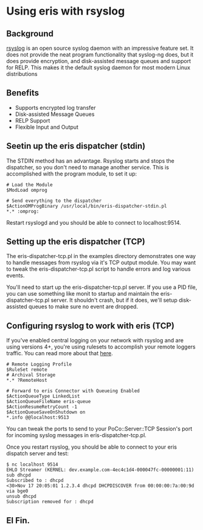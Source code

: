 # Using eris with rsyslog

## Background

[rsyslog](http://www.rsyslog.com) is an open source syslog daemon with an
impressive feature set.  It does not provide the neat program functionality
that syslog-ng does, but it does provide encryption, and disk-assisted
message queues and support for RELP.  This makes it the default syslog
daemon for most modern Linux distributions

## Benefits

 * Supports encrypted log transfer
 * Disk-assisted Message Queues
 * RELP Support
 * Flexible Input and Output

## Seetin up the eris dispatcher (stdin)

The STDIN method has an advantage.  Rsyslog starts and stops the dispatcher,
so you don't need to manage another service.  This is accomplished with the 
program module, to set it up:

```
# Load the Module
$ModLoad omprog

# Send everything to the dispatcher
$ActionOMProgBinary /usr/local/bin/eris-dispatcher-stdin.pl
*.* :omprog:
```

Restart rsyslogd and you should be able to connect to localhost:9514. 

## Setting up the eris dispatcher (TCP)

The eris-dispatcher-tcp.pl in the examples directory demonstrates one way to
handle messages from rsyslog via it's TCP output module.  You may want to
tweak the eris-dispatcher-tcp.pl script to handle errors and log various
events.

You'll need to start up the eris-dispatcher-tcp.pl server.  If you use a PID
file, you can use something like monit to startup and maintain the
eris-dispatcher-tcp.pl server.  It shouldn't crash, but if it does, we'll
setup disk-assisted queues to make sure no event are dropped.

## Configuring rsyslog to work with eris (TCP)

If you've enabled central logging on your network with rsyslog and are using
versions 4+, you're using rulesets to accomplish your remote loggers traffic.
You can read more about that
[here](http://www.rsyslog.com/doc/multi_ruleset.html).

    # Remote Logging Profile
    $RuleSet remote
    # Archival Storage
    *.* ?RemoteHost
    
    # Forward to eris Connector with Queueing Enabled
    $ActionQueueType LinkedList
    $ActionQueueFileName eris-queue
    $ActionResumeRetryCount -1
    $ActionQueueSaveOnShutdown on
    *.info @@localhost:9513

You can tweak the ports to send to your PoCo::Server::TCP Session's port for
incoming syslog messages in eris-dispatcher-tcp.pl.

Once you restart rsyslog, you should be able to connect to your eris
dispatch server and test:

    $ nc localhost 9514
    EHLO Streamer (KERNEL: dev.example.com-4ec4c1d4-000047fc-00000001:11)
    sub dhcpd
    Subscribed to : dhcpd
    <30>Nov 17 20:05:01 1.2.3.4 dhcpd DHCPDISCOVER from 00:00:00:7a:00:9d via bge0
    unsub dhcpd
    Subscription removed for : dhcpd

## El Fin.
